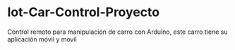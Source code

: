 # Iot-Car-Control-Proyecto
Control remoto para manipulación de carro con Arduino, este carro tiene su aplicación móvil y movil 
